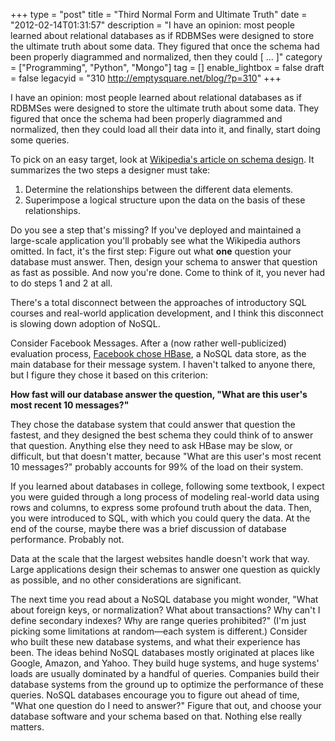 +++
type = "post"
title = "Third Normal Form and Ultimate Truth"
date = "2012-02-14T01:31:57"
description = "I have an opinion: most people learned about relational databases as if RDBMSes were designed to store the ultimate truth about some data. They figured that once the schema had been properly diagrammed and normalized, then they could [ ... ]"
category = ["Programming", "Python", "Mongo"]
tag = []
enable_lightbox = false
draft = false
legacyid = "310 http://emptysquare.net/blog/?p=310"
+++

<p>I have an opinion: most people learned about relational databases as if
RDBMSes were designed to store the ultimate truth about some data. They
figured that once the schema had been properly diagrammed and
normalized, then they could load all their data into it, and finally,
start doing some queries.</p>
<p>To pick on an easy target, look at <a href="http://en.wikipedia.org/wiki/Database_design">Wikipedia's article on schema
design</a>. It summarizes the
two steps a designer must take:</p>
<ol>
<li>Determine the relationships between the different data elements.</li>
<li>Superimpose a logical structure upon the data on the basis of these
    relationships.</li>
</ol>
<p>Do you see a step that's missing? If you've deployed and maintained a
large-scale application you'll probably see what the Wikipedia authors
omitted. In fact, it's the first step: Figure out what <strong>one</strong> question
your database must answer. Then, design your schema to answer that
question as fast as possible. And now you're done. Come to think of it,
you never had to do steps 1 and 2 at all.</p>
<p>There's a total disconnect between the approaches of introductory SQL
courses and real-world application development, and I think this
disconnect is slowing down adoption of NoSQL.</p>
<p>Consider Facebook Messages. After a (now rather well-publicized)
evaluation process, <a href="https://www.facebook.com/note.php?note_id=454991608919">Facebook chose
HBase</a>, a NoSQL
data store, as the main database for their message system. I haven't
talked to anyone there, but I figure they chose it based on this
criterion:</p>
<p><strong>How fast will our database answer the question, "What are this user's
most recent 10 messages?"</strong></p>
<p>They chose the database system that could answer that question the
fastest, and they designed the best schema they could think of to answer
that question. Anything else they need to ask HBase may be slow, or
difficult, but that doesn't matter, because "What are this user's most
recent 10 messages?" probably accounts for 99% of the load on their
system.</p>
<p>If you learned about databases in college, following some textbook, I
expect you were guided through a long process of modeling real-world
data using rows and columns, to express some profound truth about the
data. Then, you were introduced to SQL, with which you could query the
data. At the end of the course, maybe there was a brief discussion of
database performance. Probably not.</p>
<p>Data at the scale that the largest websites handle doesn't work that
way. Large applications design their schemas to answer one question as
quickly as possible, and no other considerations are significant.</p>
<p>The next time you read about a NoSQL database you might wonder, "What
about foreign keys, or normalization? What about transactions? Why can't
I define secondary indexes? Why are range queries prohibited?" (I'm just
picking some limitations at random—each system is different.) Consider
who built these new database systems, and what their experience has
been. The ideas behind NoSQL databases mostly originated at places like
Google, Amazon, and Yahoo. They build huge systems, and huge systems'
loads are usually dominated by a handful of queries. Companies build
their database systems from the ground up to optimize the performance of
these queries. NoSQL databases encourage you to figure out ahead of
time, "What one question do I need to answer?" Figure that out, and
choose your database software and your schema based on that. Nothing
else really matters.</p>
